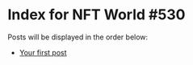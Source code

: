 # Index for NFT World #530
Posts will be displayed in the order below:

- [Your first post](./001-first.md)

